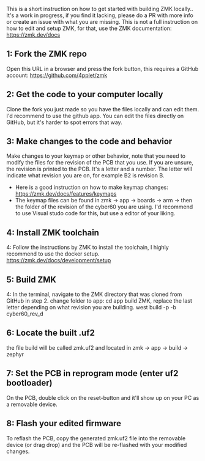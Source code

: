This is a short instruction on how to get started with building ZMK locally.. It's a work in progress, if you find it lacking, please do a PR with more info or create an issue with what you are missing. This is not a full instruction on how to edit and setup ZMK, for that, use the ZMK documentation: https://zmk.dev/docs

## 1: Fork the ZMK repo
Open this URL in a browser and press the fork button, this requires a GitHub account: https://github.com/4pplet/zmk
## 2: Get the code to your computer locally 
Clone the fork you just made so you have the files locally and can edit them. I'd recommend to use the github app. You can edit the files directly on GitHub, but it's harder to spot errors that way.
## 3: Make changes to the code and behavior
Make changes to your keymap or other behavior, note that you need to modify the files for the revision of the PCB that you use. If you are unsure, the revision is printed to the PCB. It's a letter and a number. The letter will indicate what revision you are on, for example B2 is revision B.
- Here is a good instruction on how to make keymap changes: https://zmk.dev/docs/features/keymaps
- The keymap files can be found in zmk -> app -> boards -> arm -> then the folder of the revision of the cyber60 you are using.
I'd recommend to use Visual studo code for this, but use a editor of your liking.
## 4: Install ZMK toolchain
4: Follow the instructions by ZMK to install the toolchain, I highly recommend to use the docker setup.
https://zmk.dev/docs/development/setup
## 5: Build ZMK 
4: In the terminal, navigate to the ZMK directory that was cloned from GitHub in step 2.
change folder to app:
cd app
build ZMK, replace the last letter depending on what revision you are building.
west build -p -b cyber60_rev_d
## 6: Locate the built .uf2
the file build will be called zmk.uf2 and located in zmk -> app -> build -> zephyr 
## 7: Set the PCB in reprogram mode (enter uf2 bootloader)
On the PCB, double click on the reset-button and it'll show up on your PC as a removable device.
## 8: Flash your edited firmware
To reflash the PCB, copy the generated zmk.uf2 file into the removable device (or drag drop) and the PCB will be re-flashed with your modified changes.
